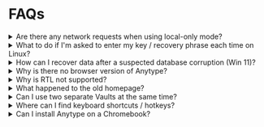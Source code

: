 # FAQs

<details>

<summary>Are there any network requests when using local-only mode?</summary>

We can guarantee that there are no network requests to our Anytype Network, but our telemetry will still send requests (you will be able to opt-out later on). Additionally, the client still needs to to send requests for some of the features (embedding blocks, fetching bookmarks, etc.) to work properly.

</details>

<details>

<summary>What to do if I'm asked to enter my key / recovery phrase each time on Linux?</summary>

Linux users may be asked for their Key each time they log in. To resolve this issue, please install a keychain. The most popular is [GNOME Keyring](https://wiki.gnome.org/action/show/Projects/GnomeKeyring?action=show\&redirect=GnomeKeyring). Additionally, ensure that you have met all the [dependencies](https://github.com/anyproto/anytype-ts#dependencies) beforehand.

</details>

<details>

<summary>How can I recover data after a suspected database corruption (Win 11)?</summary>

If you’re experiencing issues with Anytype, such as after a sudden power loss, and suspect database corruption, follow these step-by-step instructions to recover your data:

**Step 1**: Locate the Anytype Account Data

1. Open File Explorer: Press `Win + E` to open File Explorer.
2. Access the AppData Folder: In the address bar, type `%AppData%` and press `Enter`. This takes you to the `Roaming` folder inside `AppData`.
3. Navigate to Anytype Data Folder: Go to the Anytype folder by following this path:
4. `Anytype > data > <accountId>` or `Anytype > beta > data > <accountId>` in case you are on the Pre-release(beta) channel in anytype
5. Replace `<accountId>` with your specific account ID.

**Step 2:** Rename the Localstore Database

1. Find the Localstore Folder: Inside the Anytype data folder, look for a folder named `localstore`.
2. Rename the Localstore Folder: Right-click on the `localstore` folder and select `Rename`. Change the name to something like `localstore_backup`. This step ensures that Anytype will create a new localstore database when it runs next, while keeping your old data safe in the renamed folder.

**Step 3:** Restart Anytype

1. Launch Anytype: Open the Anytype application on your computer.
2. Check for Normal Operation: Anytype should now launch without issues. It will create a new localstore database automatically.

If after these steps Anytype still doesn’t launch, probably you have spacestore database corrupted. Please take a look at this instruction [A tool to fix the 'Anytype Helper Crashed' Issue 2](https://community.anytype.io/t/a-tool-to-fix-the-anytype-helper-crashed-issue/13653).

</details>

<details>

<summary>Why is there no browser version of Anytype?</summary>

There's no browser version of the app. Anytype is a stand-alone software, that works on desktop or mobile devices. There are many points of vulnerability in-browser apps that would compromise our commitment to data security and encryption.

</details>

<details>

<summary>Why is RTL not supported?</summary>

RTL is currently only partially supported, but we have plans for full support later on.

</details>

<details>

<summary>What happened to the old homepage?</summary>

<img src="../.gitbook/assets/w=3840,quality=80 (1).webp" alt="" data-size="original">

The homepage from the alpha app has been removed, and replaced with the new sidebar and widgets. If you really liked this layout, you can try recreating it using a set with a gallery view.

</details>

<details>

<summary>Can I use two separate Vaults at the same time?</summary>

Here's a tweak that works only on desktop: you need to create a separate shortcut for your other Vault and add the `--user-data-dir="$path"` flag to the launch command (i.e. `--user-data-dir="D:\Anytype"`).

</details>

<details>

<summary>Where can I find keyboard shortcuts / hotkeys?</summary>

You can check all keyboard shortcuts in the app by clicking on `? > Keyboard shortcuts` in the bottom right corner of the app.

</details>

<details>

<summary>Can I install Anytype on a Chromebook?</summary>

There are a few ways you can install Anytype on a Chromebook, but probably the easiest one is to use an [AppImage](https://download.anytype.io). For the full guide from one of our community members, please click [here](https://community.anytype.io/t/guide-to-use-anytype-on-a-chromebook/12181).

</details>
